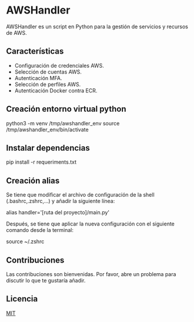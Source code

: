 # AWSHandler

AWSHandler es un script en Python para la gestión de servicios y recursos de AWS.

## Características

- Configuración de credenciales AWS.
- Selección de cuentas AWS.
- Autenticación MFA.
- Selección de perfiles AWS.
- Autenticación Docker contra ECR.

## Creación entorno virtual python

python3 -m venv /tmp/awshandler_env
source /tmp/awshandler_env/bin/activate

## Instalar dependencias

pip install -r requeriments.txt

## Creación alias

Se tiene que modificar el archivo de configuración de la shell (.bashrc,.zshrc,...) y añadir la siguiente línea:

alias handler='[ruta del proyecto]/main.py'

Después, se tiene que aplicar la nueva configuración con el siguiente comando desde la terminal:

source  ~/.zshrc

## Contribuciones

Las contribuciones son bienvenidas. Por favor, abre un problema para discutir lo que te gustaría añadir.

## Licencia

[MIT](https://choosealicense.com/licenses/mit/)
